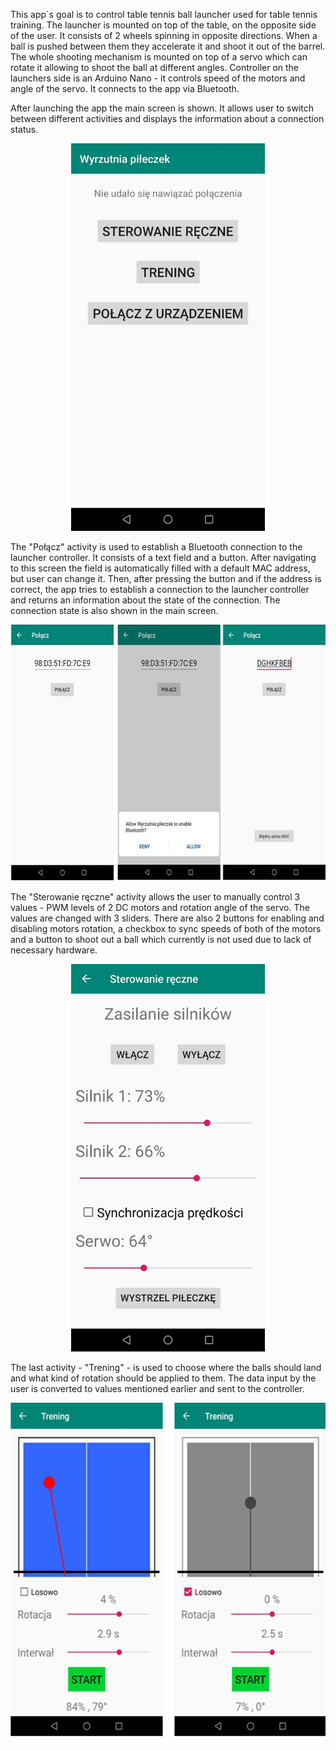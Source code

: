 This app`s goal is to control table tennis ball launcher used for table tennis training. The launcher is mounted on top of the table, on the opposite side of the user. It consists of 2 wheels spinning in opposite directions. When a ball is pushed between them they accelerate it and shoot it out of the barrel. The whole shooting mechanism is mounted on top of a servo which can rotate it allowing to shoot the ball at different angles. Controller on the launchers side is an Arduino Nano - it controls speed of the motors and angle of the servo. It connects to the app via Bluetooth.

After launching the app the main screen is shown. It allows user to switch between different activities and displays the information about a connection status.

<p align="center">
  <img src="https://github.com/mmajchrzak557/ball-launcher/blob/master/res/main.jpg" width="310" height="620">
</p>

The "Połącz" activity is used to establish a Bluetooth connection to the launcher controller. It consists of a text field and a button. After navigating to this screen the field is automatically filled with a default MAC address, but user can change it. Then, after pressing the button and if the address is correct, the app tries to establish a connection to the launcher controller and returns an information about the state of the connection. The connection state is also shown in the main screen.

<p align="center">
  <img src="https://github.com/mmajchrzak557/ball-launcher/blob/master/res/connect.jpg" width="626" height="410">
</p>

The "Sterowanie ręczne" activity allows the user to manually control 3 values - PWM levels of 2 DC motors and rotation angle of the servo. The values are changed with 3 sliders. There are also 2 buttons for enabling and disabling motors rotation, a checkbox to sync speeds of both of the motors and a button to shoot out a ball which currently is not used due to lack of necessary hardware.

<p align="center">
  <img src="https://github.com/mmajchrzak557/ball-launcher/blob/master/res/manual.jpg" width="310" height="620">
</p>

The last activity - "Trening" - is used to choose where the balls should land and what kind of rotation should be applied to them. The data input by the user is converted to values mentioned earlier and sent to the controller.

<p align="center">
  <img src="https://github.com/mmajchrzak557/ball-launcher/blob/master/res/training.png" width="554" height="543">
</p>

